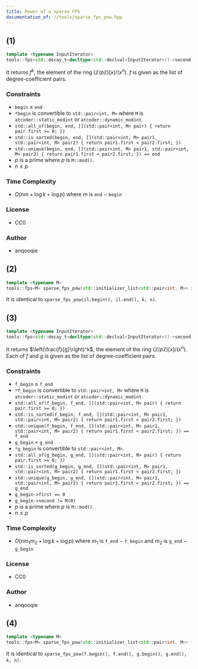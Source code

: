 ```yaml
---
title: Power of a sparse FPS
documentation_of: //tools/sparse_fps_pow.hpp
---
```


## (1)

```cpp
template <typename InputIterator>
tools::fps<std::decay_t<decltype(std::declval<InputIterator>()->second)>> sparse_fps_pow(InputIterator begin, InputIterator end, unsigned long long k, std::size_t n);
```

It returns $f^k$, the element of the ring $(\mathbb{Z}/p\mathbb{Z})[x]/(x^n)$.
$f$ is given as the list of degree-coefficient pairs.

### Constraints
- `begin` $\leq$ `end`
- `*begin` is convertible to `std::pair<int, M>` where `M` is `atcoder::static_modint` or `atcoder::dynamic_modint`.
- `std::all_of(begin, end, [](std::pair<int, M> pair) { return pair.first >= 0; })`
- `std::is_sorted(begin, end, [](std::pair<int, M> pair1, std::pair<int, M> pair2) { return pair1.first < pair2.first; })`
- `std::unique(begin, end, [](std::pair<int, M> pair1, std::pair<int, M> pair2) { return pair1.first < pair2.first; }) == end`
- $p$ is a prime where $p$ is `M::mod()`.
- $n \leq p$

### Time Complexity
- $O(nm + \log k + \log p)$ where $m$ is `end` $-$ `begin`

### License
- CC0

### Author
- anqooqie

## (2)

```cpp
template <typename M>
tools::fps<M> sparse_fps_pow(std::initializer_list<std::pair<int, M>> il, unsigned long long k, std::size_t n);
```

It is identical to `sparse_fps_pow(il.begin(), il.end(), k, n)`.

## (3)

```cpp
template <typename InputIterator>
tools::fps<std::decay_t<decltype(std::declval<InputIterator>()->second)>> sparse_fps_pow(InputIterator f_begin, InputIterator f_end, InputIterator g_begin, InputIterator g_end, unsigned long long k, std::size_t n);
```

It returns $\left(\frac{f}{g}\right)^k$, the element of the ring $(\mathbb{Z}/p\mathbb{Z})[x]/(x^n)$.
Each of $f$ and $g$ is given as the list of degree-coefficient pairs.

### Constraints
- `f_begin` $\leq$ `f_end`
- `*f_begin` is convertible to `std::pair<int, M>` where `M` is `atcoder::static_modint` or `atcoder::dynamic_modint`.
- `std::all_of(f_begin, f_end, [](std::pair<int, M> pair) { return pair.first >= 0; })`
- `std::is_sorted(f_begin, f_end, [](std::pair<int, M> pair1, std::pair<int, M> pair2) { return pair1.first < pair2.first; })`
- `std::unique(f_begin, f_end, [](std::pair<int, M> pair1, std::pair<int, M> pair2) { return pair1.first < pair2.first; }) == f_end`
- `g_begin` $<$ `g_end`
- `*g_begin` is convertible to `std::pair<int, M>`.
- `std::all_of(g_begin, g_end, [](std::pair<int, M> pair) { return pair.first >= 0; })`
- `std::is_sorted(g_begin, g_end, [](std::pair<int, M> pair1, std::pair<int, M> pair2) { return pair1.first < pair2.first; })`
- `std::unique(g_begin, g_end, [](std::pair<int, M> pair1, std::pair<int, M> pair2) { return pair1.first < pair2.first; }) == g_end`
- `g_begin->first == 0`
- `g_begin->second != M(0)`
- $p$ is a prime where $p$ is `M::mod()`.
- $n \leq p$

### Time Complexity
- $O(n m_1 m_2 + \log k + \log p)$ where $m_1$ is `f_end` $-$ `f_begin` and $m_2$ is `g_end` $-$ `g_begin`

### License
- CC0

### Author
- anqooqie

## (4)

```cpp
template <typename M>
tools::fps<M> sparse_fps_pow(std::initializer_list<std::pair<int, M>> f, std::initializer_list<std::pair<int, M>> g, unsigned long long k, std::size_t n);
```

It is identical to `sparse_fps_pow(f.begin(), f.end(), g.begin(), g.end(), k, n)`.
